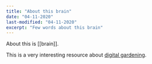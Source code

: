 ```yaml
---
title: "About this brain"
date: "04-11-2020"
last-modified: "04-11-2020"
excerpt: "Few words about this brain"
---
```


About this is [[brain]].

This is a very interesting resource about [digital gardening](https://github.com/MaggieAppleton/digital-gardeners).
